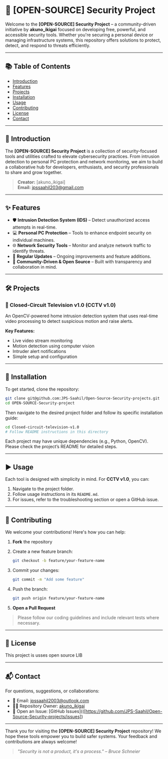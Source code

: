 
# 🔐 [OPEN-SOURCE] Security Project

Welcome to the **[OPEN-SOURCE] Security Project** – a community-driven initiative by **akuno_ikigai** focused on developing free, powerful, and accessible security tools. Whether you're securing a personal device or managing infrastructure systems, this repository offers solutions to protect, detect, and respond to threats efficiently.

---

## 📚 Table of Contents

- [Introduction](#introduction)
- [Features](#features)
- [Projects](#projects)
- [Installation](#installation)
- [Usage](#usage)
- [Contributing](#contributing)
- [License](#license)
- [Contact](#contact)

---

## 🚀 Introduction

The **[OPEN-SOURCE] Security Project** is a collection of security-focused tools and utilities crafted to elevate cybersecurity practices. From intrusion detection to personal PC protection and network monitoring, we aim to build a collaborative hub for developers, enthusiasts, and security professionals to share and grow together.

> **Creator:** [akuno_ikigai]  
> **Email:** jpssaahil203@gmail.com  

---

## ✨ Features

- 🛡 **Intrusion Detection System (IDS)** – Detect unauthorized access attempts in real-time.
- 💻 **Personal PC Protection** – Tools to enhance endpoint security on individual machines.
- 🌐 **Network Security Tools** – Monitor and analyze network traffic to identify threats.
- 🔄 **Regular Updates** – Ongoing improvements and feature additions.
- 👥 **Community-Driven & Open Source** – Built with transparency and collaboration in mind.

---

## 🛠 Projects

### 🎥 Closed-Circuit Television v1.0 (CCTV v1.0)

An OpenCV-powered home intrusion detection system that uses real-time video processing to detect suspicious motion and raise alerts.

**Key Features:**
- Live video stream monitoring
- Motion detection using computer vision
- Intruder alert notifications
- Simple setup and configuration

---

## 🧩 Installation

To get started, clone the repository:

```bash
git clone git@github.com:JPS-Saahil/Open-Source-Security-projects.git
cd OPEN-SOURCE-Security-project
````

Then navigate to the desired project folder and follow its specific installation guide:

```bash
cd Closed-circuit-television-v1.0
# Follow README instructions in this directory
```

Each project may have unique dependencies (e.g., Python, OpenCV). Please check the project’s README for detailed steps.

---

## ▶️ Usage

Each tool is designed with simplicity in mind. For **CCTV v1.0**, you can:

1. Navigate to the project folder.
2. Follow usage instructions in its `README.md`.
3. For issues, refer to the troubleshooting section or open a GitHub issue.

---

## 🤝 Contributing

We welcome your contributions! Here's how you can help:

1. **Fork** the repository

2. Create a new feature branch:

   ```bash
   git checkout -b feature/your-feature-name
   ```

3. Commit your changes:

   ```bash
   git commit -m "Add some feature"
   ```

4. Push the branch:

   ```bash
   git push origin feature/your-feature-name
   ```

5. **Open a Pull Request**

> Please follow our coding guidelines and include relevant tests where necessary.

---

## 📄 License

This project is usses open source LIB 

---

## 📬 Contact

For questions, suggestions, or collaborations:

* 📧 Email: [jpssaahil2003@outlook.com](mailto:jpssaahil2003@outlook.com)
* 🧑‍💻 Repository Owner: [akuno\_ikigai]([https://github.com/ATOMOSJ](https://github.com/JPS-Saahil))
* 🐛 Open an Issue: [GitHub Issues](([https://github.com/JPS-Saahil/Open-Source-Security-projects/issues])

---

Thank you for visiting the **\[OPEN-SOURCE] Security Project** repository!
We hope these tools empower you to build safer systems. Your feedback and contributions are always welcome!

> *"Security is not a product, it's a process." – Bruce Schneier*


